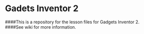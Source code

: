 # Gadets Inventor 2
####This is a repository for the lesson files for Gadgets Inventor 2.
####See wiki for more information.
